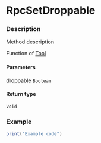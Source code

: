 # RpcSetDroppable

### Description

Method description

Function of [Tool](/classes/Tool/)

#### Parameters

droppable `Boolean`

#### Return type

`Void`

### Example

```lua
print("Example code")
```
